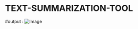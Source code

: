 # TEXT-SUMMARIZATION-TOOL

#output : ![Image](https://github.com/user-attachments/assets/e0f8b6c8-8be5-45fe-b13b-c320ac57fce5)
